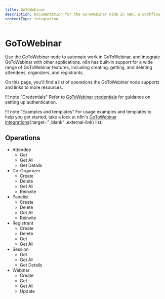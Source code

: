 ```yaml
---
title: GoToWebinar
description: Documentation for the GoToWebinar node in n8n, a workflow automation platform. Includes details of operations and configuration, and links to examples and credentials information.
contentType: integration
---
```


# GoToWebinar

Use the GoToWebinar node to automate work in GoToWebinar, and integrate GoToWebinar with other applications. n8n has built-in support for a wide range of GoToWebinar features, including creating, getting, and deleting attendees, organizers, and registrants.

On this page, you'll find a list of operations the GoToWebinar node supports and links to more resources.

!!! note "Credentials"
    Refer to [GoToWebinar credentials](/integrations/builtin/credentials/gotowebinar/) for guidance on setting up authentication. 

!!! note "Examples and templates"
    For usage examples and templates to help you get started, take a look at n8n's [GoToWebinar integrations](https://n8n.io/integrations/gotowebinar/){:target="_blank" .external-link} list.


## Operations

* Attendee
    * Get
    * Get All
    * Get Details
* Co-Organizer
    * Create
    * Delete
    * Get All
    * Reinvite
* Panelist
    * Create
    * Delete
    * Get All
    * Reinvite
* Registrant
    * Create
    * Delete
    * Get
    * Get All
* Session
    * Get
    * Get All
    * Get Details
* Webinar
    * Create
    * Get
    * Get All
    * Update

